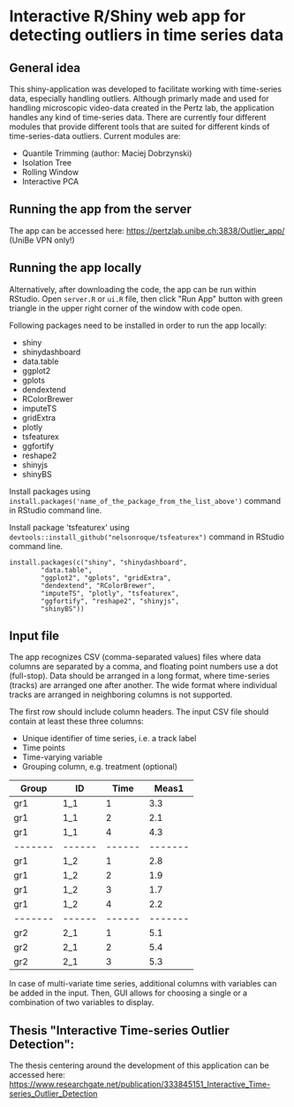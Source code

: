 # Interactive R/Shiny web app for detecting outliers in time series data

## General idea
This shiny-application was developed to facilitate working with time-series data, especially handling outliers. Although primarly made and used for handling microscopic video-data created in the Pertz lab, the application handles any kind of time-series data. There are currently four different modules that provide different tools that are suited for different kinds of time-series-data outliers.
Current modules are:
* Quantile Trimming (author: Maciej Dobrzynski)
* Isolation Tree
* Rolling Window
* Interactive PCA

## Running the app from the server
The app can be accessed here:
https://pertzlab.unibe.ch:3838/Outlier_app/ (UniBe VPN only!)

## Running the app locally
Alternatively, after downloading the code, the app can be run within RStudio. Open `server.R` or `ui.R` file, then click "Run App" button with green triangle in the upper right corner of the window with code open.

Following packages need to be installed in order to run the app locally:

* shiny
* shinydashboard
* data.table
* ggplot2
* gplots
* dendextend
* RColorBrewer
* imputeTS
* gridExtra
* plotly
* tsfeaturex
* ggfortify
* reshape2
* shinyjs
* shinyBS

Install packages using `install.packages('name_of_the_package_from_the_list_above')` command in RStudio command line.
  
Install package 'tsfeaturex' using `devtools::install_github("nelsonroque/tsfeaturex")` command in RStudio command line.

```
install.packages(c("shiny", "shinydashboard",
		"data.table",
		"ggplot2", "gplots", "gridExtra",
		"dendextend", "RColorBrewer",
		"imputeTS", "plotly", "tsfeaturex", 
		"ggfortify", "reshape2", "shinyjs",
		"shinyBS")) 
```

## Input file
The app recognizes CSV (comma-separated values) files where data columns are separated by a comma, and floating point numbers use a dot (full-stop). Data should be arranged in a long format, where time-series (tracks) are arranged one after another. The wide format where individual tracks are arranged in neighboring columns is not supported.

The first row should include column headers. The input CSV file should contain at least these three columns:

* Unique identifier of time series, i.e. a track label
* Time points
* Time-varying variable
* Grouping column, e.g. treatment (optional)


| Group |  ID  | Time | Meas1 |
|-------|------|------|-------|
| gr1   | 1_1  |  1   | 3.3   |
| gr1   | 1_1  |  2   | 2.1   |
| gr1   | 1_1  |  4   | 4.3   |
|-------|------|------|-------|
| gr1   | 1_2  |  1   | 2.8   |
| gr1   | 1_2  |  2   | 1.9   |
| gr1   | 1_2  |  3   | 1.7   |
| gr1   | 1_2  |  4   | 2.2   |
|-------|------|------|-------|
| gr2   | 2_1  |  1   | 5.1   |
| gr2   | 2_1  |  2   | 5.4   |
| gr2   | 2_1  |  3   | 5.3   |

In case of multi-variate time series, additional columns with variables can be added in the input. Then, GUI allows for choosing a single or a combination of two variables to display.

## Thesis "Interactive Time-series Outlier Detection": 
The thesis centering around the development of this application can be accessed here:
https://www.researchgate.net/publication/333845151_Interactive_Time-series_Outlier_Detection
